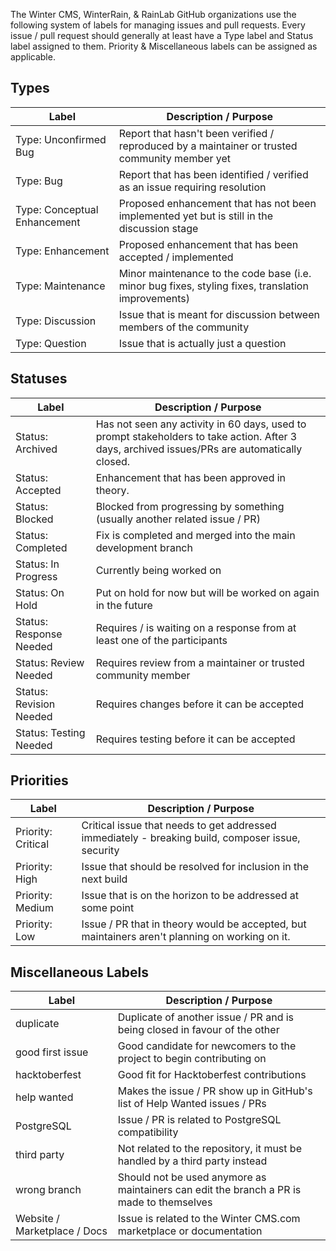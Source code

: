 The Winter CMS, WinterRain, & RainLab GitHub organizations use the following system of labels for managing issues and pull requests. Every issue  / pull request should generally at least have a Type label and Status label assigned to them. Priority & Miscellaneous labels can be assigned as applicable.

## Types
| Label                        | Description / Purpose                                                                              |
|------------------------------|----------------------------------------------------------------------------------------------------|
| Type: Unconfirmed Bug        | Report that hasn't been verified / reproduced by a maintainer or trusted community member yet      |
| Type: Bug                    | Report that has been identified / verified as an issue requiring resolution                        |
| Type: Conceptual Enhancement | Proposed enhancement that has not been implemented yet but is still in the discussion stage        |
| Type: Enhancement            | Proposed enhancement that has been accepted / implemented                                          |
| Type: Maintenance            | Minor maintenance to the code base (i.e. minor bug fixes, styling fixes, translation improvements) |
| Type: Discussion             | Issue that is meant for discussion between members of the community                                |
| Type: Question               | Issue that is actually just a question                                                             |


## Statuses
| Label                        | Description / Purpose                                                                                |
|------------------------------|------------------------------------------------------------------------------------------------------|
| Status: Archived             | Has not seen any activity in 60 days, used to prompt stakeholders to take action. After 3 days, archived issues/PRs are automatically closed. |
| Status: Accepted             | Enhancement that has been approved in theory.                                                        |
| Status: Blocked              | Blocked from progressing by something (usually another related issue / PR)                           |
| Status: Completed            | Fix is completed and merged into the main development branch |
| Status: In Progress          | Currently being worked on                                                                            |
| Status: On Hold              | Put on hold for now but will be worked on again in the future                                        |
| Status: Response Needed      | Requires / is waiting on a response from at least one of the participants                            |
| Status: Review Needed        | Requires review from a maintainer or trusted community member                                        |
| Status: Revision Needed      | Requires changes before it can be accepted                                                           |
| Status: Testing Needed       | Requires testing before it can be accepted                                                           |


## Priorities
| Label                        | Description / Purpose                                                                             |
|------------------------------|---------------------------------------------------------------------------------------------------|
| Priority: Critical           | Critical issue that needs to get addressed immediately - breaking build, composer issue, security |
| Priority: High               | Issue that should be resolved for inclusion in the next build                                     |
| Priority: Medium             | Issue that is on the horizon to be addressed at some point                                        |
| Priority: Low                | Issue / PR that in theory would be accepted, but maintainers aren't planning on working on it.    |


## Miscellaneous Labels

| Label                        | Description / Purpose                                                                    |
|------------------------------|------------------------------------------------------------------------------------------|
| duplicate                    | Duplicate of another issue / PR and is being closed in favour of the other               |
| good first issue             | Good candidate for newcomers to the project to begin contributing on                     |
| hacktoberfest                | Good fit for Hacktoberfest contributions                                                 |
| help wanted                  | Makes the issue / PR show up in GitHub's list of Help Wanted issues / PRs                |
| PostgreSQL                   | Issue / PR is related to PostgreSQL compatibility                                        |
| third party                  | Not related to the repository, it must be handled by a third party instead               |
| wrong branch                 | Should not be used anymore as maintainers can edit the branch a PR is made to themselves |
| Website / Marketplace / Docs | Issue is related to the Winter CMS.com marketplace or documentation                      |
